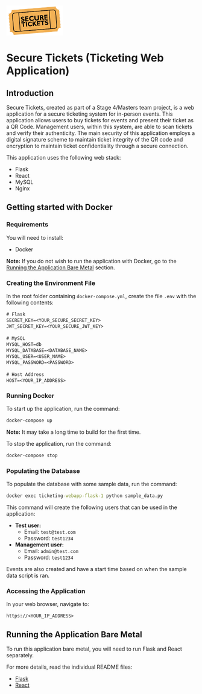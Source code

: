 <img src="frontend/src/img/logo-01.png" width="150" alt="Secure Tickets Logo"/>

# Secure Tickets (Ticketing Web Application)
## Introduction
Secure Tickets, created as part of a Stage 4/Masters team project, is a web application for a secure ticketing system for in-person events. This application allows users to buy tickets for events and present their ticket as a QR Code. Management users, within this system, are able to scan tickets and verify their authenticity. The main security of this application employs a digital signature scheme to maintain ticket integrity of the QR code and encryption to maintain ticket confidentiality through a secure connection.


This application uses the following web stack:
* Flask
* React
* MySQL
* Nginx
## Getting started with Docker
### Requirements
You will need to install:
* Docker

**Note:** If you do not wish to run the application with Docker, go to the [Running the Application Bare Metal](#Running-the-Application-Bare-Metal) section.
### Creating the Environment File
In the root folder containing `docker-compose.yml`, create the file `.env` with the following contents:
```.env
# Flask
SECRET_KEY=<YOUR_SECURE_SECRET_KEY>
JWT_SECRET_KEY=<YOUR_SECURE_JWT_KEY>

# MySQL
MYSQL_HOST=db
MYSQL_DATABASE=<DATABASE_NAME>
MYSQL_USER=<USER_NAME>
MYSQL_PASSWORD=<PASSWORD>

# Host Address
HOST=<YOUR_IP_ADDRESS>
```
### Running Docker
To start up the application, run the command:
```cmd
docker-compose up
```
**Note:** It may take a long time to build for the first time.

To stop the application, run the command:
```cmd
docker-compose stop
```
### Populating the Database
To populate the database with some sample data, run the command:
```cmd
docker exec ticketing-webapp-flask-1 python sample_data.py
```
This command will create the following users that can be used in the application:
* **Test user:**
  * Email: `test@test.com`
  * Password: `test1234`
* **Management user:**
  * Email: `admin@test.com`
  * Password: `test1234`

Events are also created and have a start time based on when the sample data script is ran. 
### Accessing the Application
In your web browser, navigate to:
```
https://<YOUR_IP_ADDRESS>
```
## Running the Application Bare Metal
To run this application bare metal, you will need to run Flask and React separately.

For more details, read the individual README files:
* [Flask](flask-server/README.md)
* [React](frontend/README.md)
